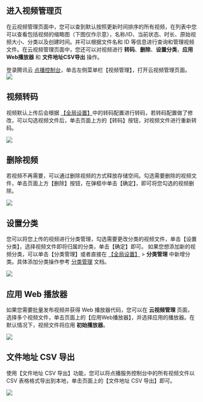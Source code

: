 ## 进入视频管理页

在云视频管理页面中，您可以查到默认按照更新时间排序的所有视频，在列表中您可以查看包括视频的缩略图（下图仅作示意），名称/ID、当前状态、时长、原始视频大小、分类以及创建时间。并可以根据文件名和 ID 等信息进行查询和管理视频文件。在云视频管理页面中，您还可以对视频进行 **转码**、**删除**、**设置分类**，**应用Web播放器** 和 **文件地址CSV导出** 操作。

登录腾讯云 [点播控制台](https://console.cloud.tencent.com/video)，单击左侧菜单栏【视频管理】，打开云视频管理页面。
![](https://main.qcloudimg.com/raw/cb2df1812c0060d90736ecb2521b3930.png)


## 视频转码
视频默认上传后会根据 [【全局设置】](https://cloud.tencent.com/document/product/266/14058)中的转码配置进行转码，若转码配置做了修改，可以勾选视频文件后，单击页面上方的【转码】按钮，对视频文件进行重新转码。

![](https://main.qcloudimg.com/raw/f65ab6009ddc4fcbbede500285bddebc.png)

## 删除视频

若视频不再需要，可以通过删除视频的方式释放存储空间。勾选需要删除的视频文件，单击页面上方【删除】按钮，在弹框中单击【确定】，即可将您勾选的视频删除。

![](https://main.qcloudimg.com/raw/ac2619ce502c0261146e56f0ac2b10a4.png)

## 设置分类

您可以将您上传的视频进行分类管理，勾选需要更改分类的视频文件，单击【设置分类】，选择视频文件即将归属的分类，单击【确定】即可。
如果您想添加新的视频分类，可以单击【分类管理】或者直接在 [【全局设置】](https://cloud.tencent.com/document/product/266/14058) > **分类管理** 中新增分类。具体添加分类操作参考 [分类管理](https://cloud.tencent.com/document/product/266/14058#.E5.88.86.E7.B1.BB.E7.AE.A1.E7.90.86) 文档。

![](https://main.qcloudimg.com/raw/c01c98d53c8a01fb055e59a2058b2205.png)

## 应用 Web 播放器

如果您需要批量发布视频并获得 Web 播放器代码，您可以在 **云视频管理** 页面，选择多个视频文件，单击页面上的【应用Web播放器】，并选择应用的播放器。在默认情况下，视频文件将应用 **初始播放器**。

![](https://main.qcloudimg.com/raw/496b0b4a176338a4f6f0bfbf163a7549.png)

## 文件地址 CSV 导出

使用【文件地址 CSV 导出】功能，您可以将点播服务控制台中的所有视频文件以 CSV 表格格式导出到本地，单击页面上的【文件地址 CSV 导出】即可。

![](https://main.qcloudimg.com/raw/4688b4bae13c9b0a3e31cd964245bb95.png)
